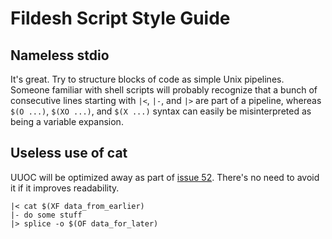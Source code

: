 # Fildesh Script Style Guide

## Nameless stdio

It's great. Try to structure blocks of code as simple Unix pipelines.
Someone familiar with shell scripts will probably recognize that a bunch of consecutive lines starting with `|<`, `|-`, and `|>` are part of a pipeline, whereas `$(O ...)`, `$(XO ...)`, and `$(X ...)` syntax can easily be misinterpreted as being a variable expansion.

## Useless use of cat

UUOC will be optimized away as part of [issue 52](https://github.com/fildesh/fildesh/issues/52).
There's no need to avoid it if it improves readability.

```
|< cat $(XF data_from_earlier)
|- do some stuff
|> splice -o $(OF data_for_later)
```


